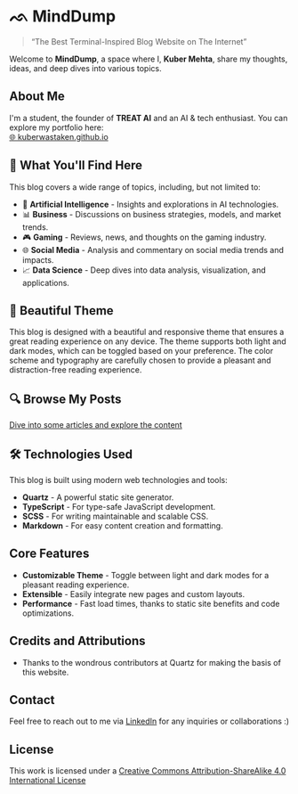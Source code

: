 # ᨒ MindDump

> “The Best Terminal-Inspired Blog Website on The Internet”

Welcome to **MindDump**, a space where I, **Kuber Mehta**, share my thoughts, ideas, and deep dives into various topics.

## About Me
I'm a student, the founder of **TREAT AI** and an AI & tech enthusiast. You can explore my portfolio here:  
[🌐 kuberwastaken.github.io](https://kuberwastaken.github.io/)

## 📖 What You'll Find Here
This blog covers a wide range of topics, including, but not limited to:
- 🚀 **Artificial Intelligence** - Insights and explorations in AI technologies.
- 📊 **Business** - Discussions on business strategies, models, and market trends.
- 🎮 **Gaming** - Reviews, news, and thoughts on the gaming industry.
- 🌐 **Social Media** - Analysis and commentary on social media trends and impacts.
- 📈 **Data Science** - Deep dives into data analysis, visualization, and applications.

## 🌈 Beautiful Theme
This blog is designed with a beautiful and responsive theme that ensures a great reading experience on any device. The theme supports both light and dark modes, which can be toggled based on your preference. The color scheme and typography are carefully chosen to provide a pleasant and distraction-free reading experience.

## 🔍 Browse My Posts
[Dive into some articles and explore the content](https://kuberwastaken.github.io/blog/)

## 🛠️ Technologies Used
This blog is built using modern web technologies and tools:
- **Quartz** - A powerful static site generator.
- **TypeScript** - For type-safe JavaScript development.
- **SCSS** - For writing maintainable and scalable CSS.
- **Markdown** - For easy content creation and formatting.

## Core Features
- **Customizable Theme** - Toggle between light and dark modes for a pleasant reading experience.
- **Extensible** - Easily integrate new pages and custom layouts.
- **Performance** - Fast load times, thanks to static site benefits and code optimizations.

## Credits and Attributions
- Thanks to the wondrous contributors at Quartz for making the basis of this website.

## Contact
Feel free to reach out to me via [LinkedIn](https://www.linkedin.com/in/kubermehta/) for any inquiries or collaborations :)

## License 
This work is licensed under a
[Creative Commons Attribution-ShareAlike 4.0 International License](https://github.com/Kuberwastaken/blog/blob/v4/LICENSE)

